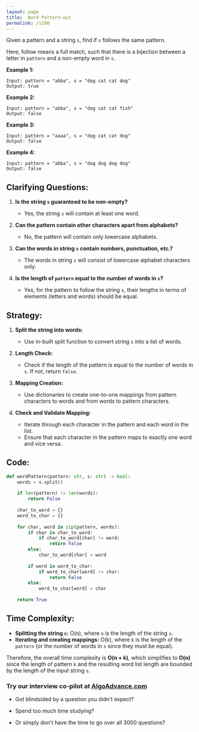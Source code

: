 ```yaml
---
layout: page
title:  Word Pattern-out
permalink: /s290
---
```


Given a pattern and a string `s`, find if `s` follows the same pattern.

Here, follow means a full match, such that there is a bijection between a letter in `pattern` and a non-empty word in `s`.

**Example 1:**
```
Input: pattern = "abba", s = "dog cat cat dog"
Output: true
```

**Example 2:**
```
Input: pattern = "abba", s = "dog cat cat fish"
Output: false
```

**Example 3:**
```
Input: pattern = "aaaa", s = "dog cat cat dog"
Output: false
```

**Example 4:**
```
Input: pattern = "abba", s = "dog dog dog dog"
Output: false
```

## Clarifying Questions:

1. **Is the string `s` guaranteed to be non-empty?**
   - Yes, the string `s` will contain at least one word.

2. **Can the pattern contain other characters apart from alphabets?**
   - No, the pattern will contain only lowercase alphabets.

3. **Can the words in string `s` contain numbers, punctuation, etc.?**
   - The words in string `s` will consist of lowercase alphabet characters only.

4. **Is the length of `pattern` equal to the number of words in `s`?**
   - Yes, for the pattern to follow the string `s`, their lengths in terms of elements (letters and words) should be equal.

## Strategy:

1. **Split the string into words:** 
   - Use in-built split function to convert string `s` into a list of words.
   
2. **Length Check:**
   - Check if the length of the pattern is equal to the number of words in `s`. If not, return `false`.
   
3. **Mapping Creation:**
   - Use dictionaries to create one-to-one mappings from pattern characters to words and from words to pattern characters.

4. **Check and Validate Mapping:**
   - Iterate through each character in the pattern and each word in the list.
   - Ensure that each character in the pattern maps to exactly one word and vice versa.

## Code:

```python
def wordPattern(pattern: str, s: str) -> bool:
    words = s.split()
    
    if len(pattern) != len(words):
        return False
    
    char_to_word = {}
    word_to_char = {}
    
    for char, word in zip(pattern, words):
        if char in char_to_word:
            if char_to_word[char] != word:
                return False
        else:
            char_to_word[char] = word
            
        if word in word_to_char:
            if word_to_char[word] != char:
                return False
        else:
            word_to_char[word] = char
            
    return True
```

## Time Complexity:

- **Splitting the string `s`:** O(n), where `n` is the length of the string `s`.
- **Iterating and creating mappings:** O(k), where `k` is the length of the `pattern` (or the number of words in `s` since they must be equal).

Therefore, the overall time complexity is **O(n + k)**, which simplifies to **O(n)** since the length of pattern `k` and the resulting word list length are bounded by the length of the input string `s`.


### Try our interview co-pilot at [AlgoAdvance.com](https://algoAdvance.com)

- Got blindsided by a question you didn't expect?

- Spend too much time studying?

- Or simply don't have the time to go over all 3000 questions?

